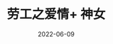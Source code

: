 ---
title: '劳工之爱情+ 神女'
date: '2022-06-09'
price: '30.00'
theaters: ['中国电影资料馆艺术影院']
seat: ['5-1']
remark: ['学术放映', '1922,1934']
---